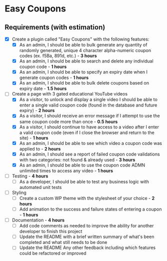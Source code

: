 # Easy Coupons

## Requirements (with estimation)


- [x] Create a plugin called "Easy Coupons" with the following features:
  - [x] As an admin, I should be able to bulk generate any quantity of randomly generated, unique 4 character alpha-numeric coupon codes (ex. f5Ba, 891d, etc.) - **3 hours**
  - [x] As an admin, I should be able to search and delete any individual coupon code - **1 hours**
  - [x] As an admin, I should be able to specify an expiry date when I generate coupon codes  - **1 hours**
  - [x] As an admin, I should be able to bulk delete coupons based on expiry date  - **1.5 hours**
- [ ] Create a page with 3 gated educational YouTube videos
  - [x] As a visitor, to unlock and display a single video I should be able to enter a single valid coupon code (found in the database and future expiry) - **2 hours**
  - [x] As a visitor, I should receive an error message if I attempt to use the same coupon code more than once - **0.5 hours**
  - [x] As a visitor, I should continue to have access to a video after I enter a valid coupon code (even if I close the browser and return to the site) - **1 hours**
  - [x] As an admin, I should be able to see which video a coupon code was applied to - **2 hours**
  - [x] As an admin, I should see a report of failed coupon code validations with two categories: not found & already used  - **3 hours**
  - [x] As an admin, I should be able to use the coupon code ADMN unlimited times to access any video  - **1 hours**
- [ ] Testing - **4 hours**
  - [ ] As a developer, I should be able to test any business logic with automated unit tests
- [ ] Styling
  - [ ] Create a custom WP theme with the stylesheet of your choice - **2 hours**
  - [ ] Add animation to the success and failure states of entering a coupon - **1 hours**
- [ ] Documentation - **4 hours**
  - [ ] Add code comments as needed to improve the ability for another developer to finish this project
  - [ ] Update the README with a brief written summary of what's been completed and what still needs to be done
  - [ ] Update the README Any other feedback including which features could be refactored or improved